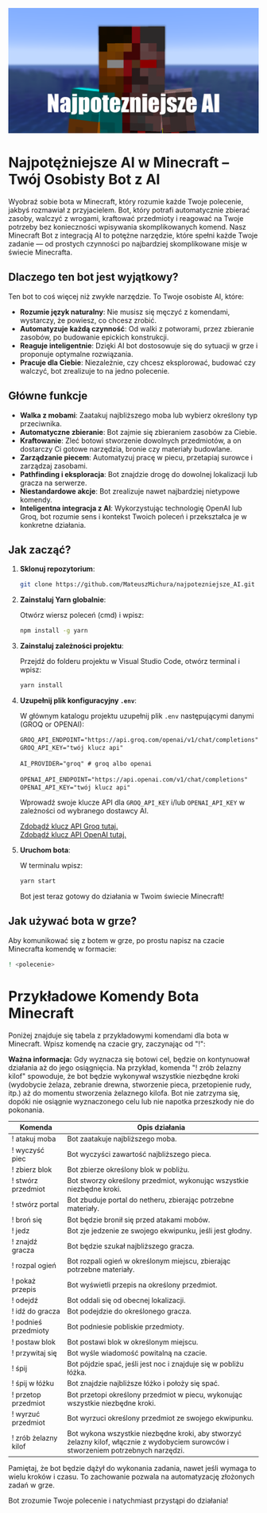 ![Miniatura plakatu](./repositofrtdry-open-graph-template.png)


# Najpotężniejsze AI w Minecraft – Twój Osobisty Bot z AI

Wyobraź sobie bota w Minecraft, który rozumie każde Twoje polecenie, jakbyś rozmawiał z przyjacielem. Bot, który potrafi automatycznie zbierać zasoby, walczyć z wrogami, kraftować przedmioty i reagować na Twoje potrzeby bez konieczności wpisywania skomplikowanych komend. Nasz Minecraft Bot z integracją AI to potężne narzędzie, które spełni każde Twoje zadanie — od prostych czynności po najbardziej skomplikowane misje w świecie Minecrafta.

## Dlaczego ten bot jest wyjątkowy?

Ten bot to coś więcej niż zwykłe narzędzie. To Twoje osobiste AI, które:

- **Rozumie język naturalny**: Nie musisz się męczyć z komendami, wystarczy, że powiesz, co chcesz zrobić.
- **Automatyzuje każdą czynność**: Od walki z potworami, przez zbieranie zasobów, po budowanie epickich konstrukcji.
- **Reaguje inteligentnie**: Dzięki AI bot dostosowuje się do sytuacji w grze i proponuje optymalne rozwiązania.
- **Pracuje dla Ciebie**: Niezależnie, czy chcesz eksplorować, budować czy walczyć, bot zrealizuje to na jedno polecenie.

## Główne funkcje

- **Walka z mobami**: Zaatakuj najbliższego moba lub wybierz określony typ przeciwnika.
- **Automatyczne zbieranie**: Bot zajmie się zbieraniem zasobów za Ciebie.
- **Kraftowanie**: Zleć botowi stworzenie dowolnych przedmiotów, a on dostarczy Ci gotowe narzędzia, bronie czy materiały budowlane.
- **Zarządzanie piecem**: Automatyzuj pracę w piecu, przetapiaj surowce i zarządzaj zasobami.
- **Pathfinding i eksploracja**: Bot znajdzie drogę do dowolnej lokalizacji lub gracza na serwerze.
- **Niestandardowe akcje**: Bot zrealizuje nawet najbardziej nietypowe komendy.
- **Inteligentna integracja z AI**: Wykorzystując technologię OpenAI lub Groq, bot rozumie sens i kontekst Twoich poleceń i przekształca je w konkretne działania.

## Jak zacząć?

1. **Sklonuj repozytorium**:

   ```bash
   git clone https://github.com/MateuszMichura/najpotezniejsze_AI.git
   ```

2. **Zainstaluj Yarn globalnie**:

   Otwórz wiersz poleceń (cmd) i wpisz:

   ```bash
   npm install -g yarn
   ```

3. **Zainstaluj zależności projektu**:

   Przejdź do folderu projektu w Visual Studio Code, otwórz terminal i wpisz:

   ```bash
   yarn install
   ```

4. **Uzupełnij plik konfiguracyjny `.env`**:

   W głównym katalogu projektu uzupełnij plik `.env` następującymi danymi (GROQ or OPENAI):

   ```env
   GROQ_API_ENDPOINT="https://api.groq.com/openai/v1/chat/completions"
   GROQ_API_KEY="twój klucz api"

   AI_PROVIDER="groq" # groq albo openai

   OPENAI_API_ENDPOINT="https://api.openai.com/v1/chat/completions"
   OPENAI_API_KEY="twój klucz api"
   ```

   Wprowadź swoje klucze API dla `GROQ_API_KEY` i/lub `OPENAI_API_KEY` w zależności od wybranego dostawcy AI.

   [Zdobądź klucz API Groq tutaj.](https://console.groq.com/keys)  
   [Zdobądź klucz API OpenAI tutaj.](https://platform.openai.com/usage)

5. **Uruchom bota**:

   W terminalu wpisz:

   ```bash
   yarn start
   ```

   Bot jest teraz gotowy do działania w Twoim świecie Minecraft!

## Jak używać bota w grze?

Aby komunikować się z botem w grze, po prostu napisz na czacie Minecrafta komendę w formacie:

```bash
! <polecenie>
```

# Przykładowe Komendy Bota Minecraft

Poniżej znajduje się tabela z przykładowymi komendami dla bota w Minecraft. Wpisz komendę na czacie gry, zaczynając od "!":

**Ważna informacja:** Gdy wyznacza się botowi cel, będzie on kontynuował działania aż do jego osiągnięcia. Na przykład, komenda "! zrób żelazny kilof" spowoduje, że bot będzie wykonywał wszystkie niezbędne kroki (wydobycie żelaza, zebranie drewna, stworzenie pieca, przetopienie rudy, itp.) aż do momentu stworzenia żelaznego kilofa. Bot nie zatrzyma się, dopóki nie osiągnie wyznaczonego celu lub nie napotka przeszkody nie do pokonania.

| Komenda | Opis działania |
|---------|----------------|
| ! atakuj moba | Bot zaatakuje najbliższego moba. |
| ! wyczyść piec | Bot wyczyści zawartość najbliższego pieca. |
| ! zbierz blok | Bot zbierze określony blok w pobliżu. |
| ! stwórz przedmiot | Bot stworzy określony przedmiot, wykonując wszystkie niezbędne kroki. |
| ! stwórz portal | Bot zbuduje portal do netheru, zbierając potrzebne materiały. |
| ! broń się | Bot będzie bronił się przed atakami mobów. |
| ! jedz | Bot zje jedzenie ze swojego ekwipunku, jeśli jest głodny. |
| ! znajdź gracza | Bot będzie szukał najbliższego gracza. |
| ! rozpal ogień | Bot rozpali ogień w określonym miejscu, zbierając potrzebne materiały. |
| ! pokaż przepis | Bot wyświetli przepis na określony przedmiot. |
| ! odejdź | Bot oddali się od obecnej lokalizacji. |
| ! idź do gracza | Bot podejdzie do określonego gracza. |
| ! podnieś przedmioty | Bot podniesie pobliskie przedmioty. |
| ! postaw blok | Bot postawi blok w określonym miejscu. |
| ! przywitaj się | Bot wyśle wiadomość powitalną na czacie. |
| ! śpij | Bot pójdzie spać, jeśli jest noc i znajduje się w pobliżu łóżka. |
| ! śpij w łóżku | Bot znajdzie najbliższe łóżko i położy się spać. |
| ! przetop przedmiot | Bot przetopi określony przedmiot w piecu, wykonując wszystkie niezbędne kroki. |
| ! wyrzuć przedmiot | Bot wyrzuci określony przedmiot ze swojego ekwipunku. |
| ! zrób żelazny kilof | Bot wykona wszystkie niezbędne kroki, aby stworzyć żelazny kilof, włącznie z wydobyciem surowców i stworzeniem potrzebnych narzędzi. |

Pamiętaj, że bot będzie dążył do wykonania zadania, nawet jeśli wymaga to wielu kroków i czasu. To zachowanie pozwala na automatyzację złożonych zadań w grze.

Bot zrozumie Twoje polecenie i natychmiast przystąpi do działania!
